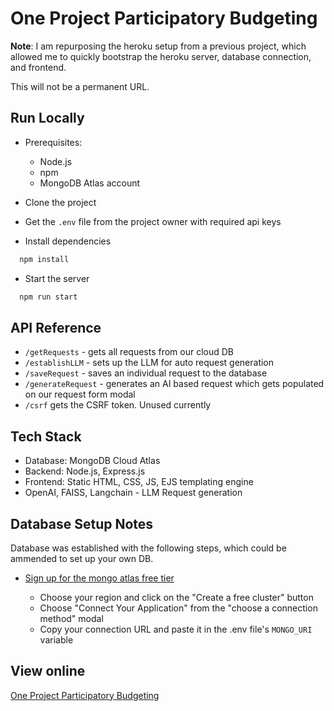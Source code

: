 # One Project Participatory Budgeting

**Note**: I am repurposing the heroku setup from a previous project, which allowed me to quickly bootstrap the heroku server, database connection, and frontend. 

This will not be a permanent URL.

## Run Locally

* Prerequisites:
  * Node.js
  * npm
  * MongoDB Atlas account


* Clone the project

* Get the `.env` file from the project owner with required api keys

* Install dependencies

```bash
  npm install
```

* Start the server

```bash
  npm run start
```

## API Reference

* `/getRequests` - gets all requests from our cloud DB
* `/establishLLM` - sets up the LLM for auto request generation
* `/saveRequest` - saves an individual request to the database
* `/generateRequest` - generates an AI based request which gets populated on our request form modal
* `/csrf` gets the CSRF token. Unused currently

## Tech Stack
* Database: MongoDB Cloud Atlas
* Backend: Node.js, Express.js
* Frontend: Static HTML, CSS, JS, EJS templating engine
* OpenAI, FAISS, Langchain - LLM Request generation


## Database Setup Notes

Database was established with the following steps, which could be ammended to set up your own DB.

* [Sign up for the mongo atlas free tier](https://www.mongodb.com/cloud/atlas)

  * Choose your region and click on the "Create a free cluster" button
  * Choose "Connect Your Application" from the "choose a connection method" modal
  * Copy your connection URL and paste it in the .env file's `MONGO_URI` variable

## View online

[One Project Participatory Budgeting](https://showlinks.herokuapp.com/op)



